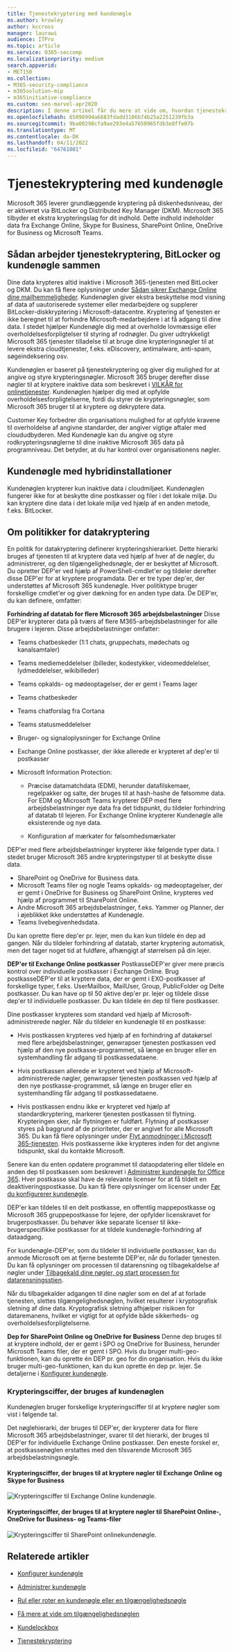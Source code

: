 ```yaml
---
title: Tjenestekryptering med kundenøgle
ms.author: krowley
author: kccross
manager: laurawi
audience: ITPro
ms.topic: article
ms.service: O365-seccomp
ms.localizationpriority: medium
search.appverid:
- MET150
ms.collection:
- M365-security-compliance
- m365solution-mip
- m365initiative-compliance
ms.custom: seo-marvel-apr2020
description: I denne artikel får du mere at vide om, hvordan tjenestekryptering fungerer sammen med kundenøglen i Microsoft 365.
ms.openlocfilehash: 65098994a6883fdadd3106b74b25a2251239fb3a
ms.sourcegitcommit: 9ba00298cfa9ae293e4a57650965fdb3e8ffe07b
ms.translationtype: MT
ms.contentlocale: da-DK
ms.lasthandoff: 04/11/2022
ms.locfileid: "64761081"
---
```

# <a name="service-encryption-with-customer-key"></a>Tjenestekryptering med kundenøgle

Microsoft 365 leverer grundlæggende kryptering på diskenhedsniveau, der er aktiveret via BitLocker og Distributed Key Manager (DKM). Microsoft 365 tilbyder et ekstra krypteringslag for dit indhold. Dette indhold indeholder data fra Exchange Online, Skype for Business, SharePoint Online, OneDrive for Business og Microsoft Teams.

## <a name="how-service-encryption-bitlocker-and-customer-key-work-together"></a>Sådan arbejder tjenestekryptering, BitLocker og kundenøgle sammen

Dine data krypteres altid inaktive i Microsoft 365-tjenesten med BitLocker og DKM. Du kan få flere oplysninger under [Sådan sikrer Exchange Online dine mailhemmeligheder](exchange-online-secures-email-secrets.md). Kundenøglen giver ekstra beskyttelse mod visning af data af uautoriserede systemer eller medarbejdere og supplerer BitLocker-diskkryptering i Microsoft-datacentre. Kryptering af tjenesten er ikke beregnet til at forhindre Microsoft-medarbejdere i at få adgang til dine data. I stedet hjælper Kundenøgle dig med at overholde lovmæssige eller overholdelsesforpligtelser til styring af rodnøgler. Du giver udtrykkeligt Microsoft 365 tjenester tilladelse til at bruge dine krypteringsnøgler til at levere ekstra cloudtjenester, f.eks. eDiscovery, antimalware, anti-spam, søgeindeksering osv.

Kundenøglen er baseret på tjenestekryptering og giver dig mulighed for at angive og styre krypteringsnøgler. Microsoft 365 bruger derefter disse nøgler til at kryptere inaktive data som beskrevet i [VILKÅR for onlinetjenester](https://www.microsoft.com/licensing/product-licensing/products.aspx). Kundenøglen hjælper dig med at opfylde overholdelsesforpligtelserne, fordi du styrer de krypteringsnøgler, som Microsoft 365 bruger til at kryptere og dekryptere data.
  
Customer Key forbedrer din organisations mulighed for at opfylde kravene til overholdelse af angivne standarder, der angiver vigtige aftaler med cloududbyderen. Med Kundenøgle kan du angive og styre rodkrypteringsnøglerne til dine inaktive Microsoft 365 data på programniveau. Det betyder, at du har kontrol over organisationens nøgler.

## <a name="customer-key-with-hybrid-deployments"></a>Kundenøgle med hybridinstallationer

Kundenøglen krypterer kun inaktive data i cloudmiljøet. Kundenøglen fungerer ikke for at beskytte dine postkasser og filer i det lokale miljø. Du kan kryptere dine data i det lokale miljø ved hjælp af en anden metode, f.eks. BitLocker.

## <a name="about-data-encryption-policies"></a>Om politikker for datakryptering

En politik for datakryptering definerer krypteringshierarkiet. Dette hierarki bruges af tjenesten til at kryptere data ved hjælp af hver af de nøgler, du administrerer, og den tilgængelighedsnøgle, der er beskyttet af Microsoft. Du opretter DEP'er ved hjælp af PowerShell-cmdlet'er og tildeler derefter disse DEP'er for at kryptere programdata. Der er tre typer dep'er, der understøttes af Microsoft 365 kundenøgle. Hver politiktype bruger forskellige cmdlet'er og giver dækning for en anden type data. De DEP'er, du kan definere, omfatter:

**Forhindring af datatab for flere Microsoft 365 arbejdsbelastninger** Disse DEP'er krypterer data på tværs af flere M365-arbejdsbelastninger for alle brugere i lejeren. Disse arbejdsbelastninger omfatter:

- Teams chatbeskeder (1:1 chats, gruppechats, mødechats og kanalsamtaler)
- Teams mediemeddelelser (billeder, kodestykker, videomeddelelser, lydmeddelelser, wikibilleder)
- Teams opkalds- og mødeoptagelser, der er gemt i Teams lager
- Teams chatbeskeder
- Teams chatforslag fra Cortana
- Teams statusmeddelelser
- Bruger- og signaloplysninger for Exchange Online
- Exchange Online postkasser, der ikke allerede er krypteret af dep'er til postkasser
- Microsoft Information Protection:

  - Præcise datamatchdata (EDM), herunder datafilskemaer, regelpakker og salte, der bruges til at hash-hashe de følsomme data. For EDM og Microsoft Teams krypterer DEP med flere arbejdsbelastninger nye data fra det tidspunkt, du tildeler forhindring af datatab til lejeren. For Exchange Online krypterer Kundenøgle alle eksisterende og nye data.

  - Konfiguration af mærkater for følsomhedsmærkater

DEP'er med flere arbejdsbelastninger krypterer ikke følgende typer data. I stedet bruger Microsoft 365 andre krypteringstyper til at beskytte disse data.

- SharePoint og OneDrive for Business data.
- Microsoft Teams filer og nogle Teams opkalds- og mødeoptagelser, der er gemt i OneDrive for Business og SharePoint Online, krypteres ved hjælp af programmet til SharePoint Online.
- Andre Microsoft 365 arbejdsbelastninger, f.eks. Yammer og Planner, der i øjeblikket ikke understøttes af Kundenøgle.
- Teams livebegivenhedsdata.

Du kan oprette flere dep'er pr. lejer, men du kan kun tildele én dep ad gangen. Når du tildeler forhindring af datatab, starter kryptering automatisk, men det tager noget tid at fuldføre, afhængigt af størrelsen på din lejer.

**DEP'er til Exchange Online postkasser** PostkasseDEP'er giver mere præcis kontrol over individuelle postkasser i Exchange Online. Brug postkasseDEP'er til at kryptere data, der er gemt i EXO-postkasser af forskellige typer, f.eks. UserMailbox, MailUser, Group, PublicFolder og Delte postkasser. Du kan have op til 50 aktive dep'er pr. lejer og tildele disse dep'er til individuelle postkasser. Du kan tildele én dep til flere postkasser.

Dine postkasser krypteres som standard ved hjælp af Microsoft-administrerede nøgler. Når du tildeler en kundenøgle til en postkasse:

- Hvis postkassen krypteres ved hjælp af en forhindring af datakørsel med flere arbejdsbelastninger, genwrapser tjenesten postkassen ved hjælp af den nye postkasse-programmet, så længe en bruger eller en systemhandling får adgang til postkassedataene.

- Hvis postkassen allerede er krypteret ved hjælp af Microsoft-administrerede nøgler, genwrapser tjenesten postkassen ved hjælp af den nye postkasse-programmet, så længe en bruger eller en systemhandling får adgang til postkassedataene.

- Hvis postkassen endnu ikke er krypteret ved hjælp af standardkryptering, markerer tjenesten postkassen til flytning. Krypteringen sker, når flytningen er fuldført. Flytning af postkasser styres på baggrund af de prioriteter, der er angivet for alle Microsoft 365. Du kan få flere oplysninger under [Flyt anmodninger i Microsoft 365-tjenesten](/exchange/mailbox-migration/office-365-migration-best-practices#move-requests-in-the-microsoft-365-or-office-365-service). Hvis postkasserne ikke krypteres inden for det angivne tidspunkt, skal du kontakte Microsoft.

Senere kan du enten opdatere programmet til dataopdatering eller tildele en anden dep til postkassen som beskrevet i [Administrer kundenøgle for Office 365](customer-key-manage.md). Hver postkasse skal have de relevante licenser for at få tildelt en deaktiveringspostkasse. Du kan få flere oplysninger om licenser under [Før du konfigurerer kundenøgle](customer-key-set-up.md#before-you-set-up-customer-key).

DEP'er kan tildeles til en delt postkasse, en offentlig mappepostkasse og Microsoft 365 gruppepostkasse for lejere, der opfylder licenskravet for brugerpostkasser. Du behøver ikke separate licenser til ikke-brugerspecifikke postkasser for at tildele kundenøgle-forhindring af dataadgang.

For kundenøgle-DEP'er, som du tildeler til individuelle postkasser, kan du anmode Microsoft om at fjerne bestemte DEP'er, når du forlader tjenesten. Du kan få oplysninger om processen til datarensning og tilbagekaldelse af nøgler under [Tilbagekald dine nøgler, og start processen for datarensningsstien](customer-key-manage.md#revoke-your-keys-and-start-the-data-purge-path-process).

Når du tilbagekalder adgangen til dine nøgler som en del af at forlade tjenesten, slettes tilgængelighedsnøglen, hvilket resulterer i kryptografisk sletning af dine data. Kryptografisk sletning afhjælper risikoen for dataremanens, hvilket er vigtigt for at opfylde både sikkerheds- og overholdelsesforpligtelserne.

**Dep for SharePoint Online og OneDrive for Business** Denne dep bruges til at kryptere indhold, der er gemt i SPO og OneDrive for Business, herunder Microsoft Teams filer, der er gemt i SPO. Hvis du bruger multi-geo-funktionen, kan du oprette én DEP pr. geo for din organisation. Hvis du ikke bruger multi-geo-funktionen, kan du kun oprette én dep pr. lejer. Se detaljerne i [Konfigurer kundenøgle](customer-key-set-up.md).

### <a name="encryption-ciphers-used-by-customer-key"></a>Krypteringsciffer, der bruges af kundenøglen

Kundenøglen bruger forskellige krypteringsciffer til at kryptere nøgler som vist i følgende tal.

Det nøglehierarki, der bruges til DEP'er, der krypterer data for flere Microsoft 365 arbejdsbelastninger, svarer til det hierarki, der bruges til DEP'er for individuelle Exchange Online postkasser. Den eneste forskel er, at postkassenøglen erstattes med den tilsvarende Microsoft 365 arbejdsbelastningsnøgle.

#### <a name="encryption-ciphers-used-to-encrypt-keys-for-exchange-online-and-skype-for-business"></a>Krypteringsciffer, der bruges til at kryptere nøgler til Exchange Online og Skype for Business

![Krypteringsciffer til Exchange Online kundenøgle.](../media/customerkeyencryptionhierarchiesexchangeskype.png)

#### <a name="encryption-ciphers-used-to-encrypt-keys-for-sharepoint-online-onedrive-for-business-and-teams-files"></a>Krypteringsciffer, der bruges til at kryptere nøgler til SharePoint Online-, OneDrive for Business- og Teams-filer

![Krypteringsciffer til SharePoint onlinekundenøgle.](../media/customerkeyencryptionhierarchiessharepointonedriveteamsfiles.png)

## <a name="related-articles"></a>Relaterede artikler

- [Konfigurer kundenøgle](customer-key-set-up.md)

- [Administrer kundenøgle](customer-key-manage.md)

- [Rul eller roter en kundenøgle eller en tilgængelighedsnøgle](customer-key-availability-key-roll.md)

- [Få mere at vide om tilgængelighedsnøglen](customer-key-availability-key-understand.md)

- [Kundelockbox](customer-lockbox-requests.md)

- [Tjenestekryptering](office-365-service-encryption.md)
